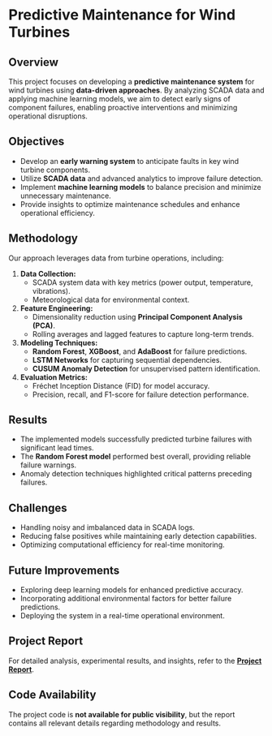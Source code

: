 # Predictive Maintenance for Wind Turbines

## Overview
This project focuses on developing a **predictive maintenance system** for wind turbines using **data-driven approaches**. By analyzing SCADA data and applying machine learning models, we aim to detect early signs of component failures, enabling proactive interventions and minimizing operational disruptions.

## Objectives
- Develop an **early warning system** to anticipate faults in key wind turbine components.
- Utilize **SCADA data** and advanced analytics to improve failure detection.
- Implement **machine learning models** to balance precision and minimize unnecessary maintenance.
- Provide insights to optimize maintenance schedules and enhance operational efficiency.

## Methodology
Our approach leverages data from turbine operations, including:
1. **Data Collection:** 
   - SCADA system data with key metrics (power output, temperature, vibrations).
   - Meteorological data for environmental context.
2. **Feature Engineering:** 
   - Dimensionality reduction using **Principal Component Analysis (PCA)**.
   - Rolling averages and lagged features to capture long-term trends.
3. **Modeling Techniques:**  
   - **Random Forest**, **XGBoost**, and **AdaBoost** for failure predictions.
   - **LSTM Networks** for capturing sequential dependencies.
   - **CUSUM Anomaly Detection** for unsupervised pattern identification.
4. **Evaluation Metrics:**
   - Fréchet Inception Distance (FID) for model accuracy.
   - Precision, recall, and F1-score for failure detection performance.

## Results
- The implemented models successfully predicted turbine failures with significant lead times.
- The **Random Forest model** performed best overall, providing reliable failure warnings.
- Anomaly detection techniques highlighted critical patterns preceding failures.

## Challenges
- Handling noisy and imbalanced data in SCADA logs.
- Reducing false positives while maintaining early detection capabilities.
- Optimizing computational efficiency for real-time monitoring.

## Future Improvements
- Exploring deep learning models for enhanced predictive accuracy.
- Incorporating additional environmental factors for better failure predictions.
- Deploying the system in a real-time operational environment.

## Project Report
For detailed analysis, experimental results, and insights, refer to the **[Project Report](./CDA_Project_Report.pdf)**.

## Code Availability
The project code is **not available for public visibility**, but the report contains all relevant details regarding methodology and results.

